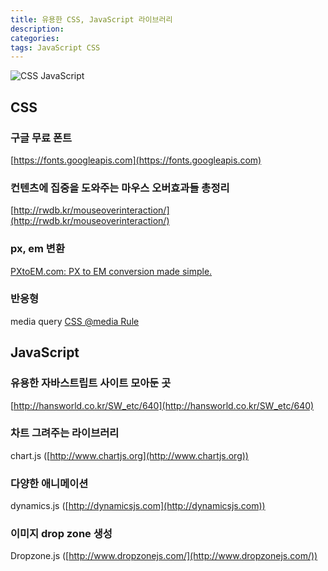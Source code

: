 ```yaml
---
title: 유용한 CSS, JavaScript 라이브러리
description:
categories: 
tags: JavaScript CSS
---
```


![CSS JavaScript](https://www.drupal.org/files/project-images/minify-css-javascript.png)

## CSS

### 구글 무료 폰트

[https://fonts.googleapis.com](https://fonts.googleapis.com)

### 컨텐츠에 집중을 도와주는 마우스 오버효과들 총정리

[http://rwdb.kr/mouseoverinteraction/](http://rwdb.kr/mouseoverinteraction/)

### px, em 변환

[PXtoEM.com: PX to EM conversion made simple.](http://pxtoem.com/)

### 반응형

media query [CSS @media Rule](https://www.w3schools.com/cssref/css3_pr_mediaquery.asp)

## JavaScript

### 유용한 자바스트립트 사이트 모아둔 곳

[http://hansworld.co.kr/SW_etc/640](http://hansworld.co.kr/SW_etc/640)

### 차트 그려주는 라이브러리

chart.js ([http://www.chartjs.org](http://www.chartjs.org))

### 다양한 애니메이션

dynamics.js ([http://dynamicsjs.com](http://dynamicsjs.com))

### 이미지 drop zone 생성

Dropzone.js ([http://www.dropzonejs.com/](http://www.dropzonejs.com/))